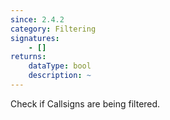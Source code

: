 ```yaml
---
since: 2.4.2
category: Filtering
signatures:
    - []
returns:
    dataType: bool
    description: ~
---
```


Check if Callsigns are being filtered.
